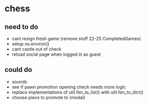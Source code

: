 # chess

## need to do
- cant resign fresh game (remove stuff 22-25 CompletedGames)
- setup os.environ()
- cant castle out of check
- reload social page when logged in as guest

## could do
- sounds
- see if pawn promotion opening check needs more logic
- replace implementations of util.fen_to_list() with util.fen_to_dict()
- choose piece to promote to (modal)